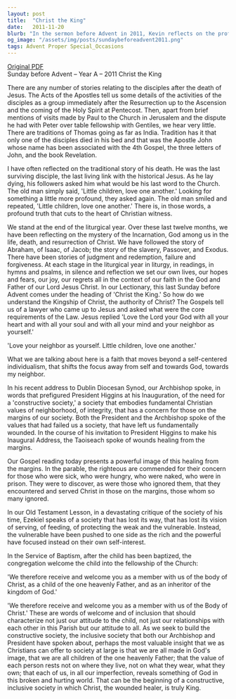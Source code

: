 ```yaml
---
layout: post
title:  "Christ the King"
date:   2011-11-20
blurb: "In the sermon before Advent in 2011, Kevin reflects on the profound truth of Christian witness and the core message of love. He emphasizes the importance of moving beyond self-centered individualism towards a faith that focuses on God and our neighbors. The sermon also discusses the societal values that align with Christian teachings, advocating for an inclusive society that recognizes the divine image in every individual."
og_image: "/assets/img/posts/sundaybeforeadvent2011.png"
tags: Advent Proper Special_Occasions
---
```

[Original PDF](/assets/pdf/sundaybeforeadvent2011.pdf)    
Sunday before Advent – Year A – 2011
Christ the King

There are any number of stories relating to the disciples after the death of Jesus. The Acts of the Apostles tell us some details of the activities of the disciples as a group immediately after the Resurrection up to the Ascension and the coming of the Holy Spirit at Pentecost. Then, apart from brief mentions of visits made by Paul to the Church in Jerusalem and the dispute he had with Peter over table fellowship with Gentiles, we hear very little. There are traditions of Thomas going as far as India. Tradition has it that only one of the disciples died in his bed and that was the Apostle John whose name has been associated with the 4th Gospel, the three letters of John, and the book Revelation.

I have often reflected on the traditional story of his death. He was the last surviving disciple, the last living link with the historical Jesus. As he lay dying, his followers asked him what would be his last word to the Church. The old man simply said, 'Little children, love one another.' Looking for something a little more profound, they asked again. The old man smiled and repeated, 'Little children, love one another.' There is, in those words, a profound truth that cuts to the heart of Christian witness.

We stand at the end of the liturgical year. Over these last twelve months, we have been reflecting on the mystery of the Incarnation, God among us in the life, death, and resurrection of Christ. We have followed the story of Abraham, of Isaac, of Jacob; the story of the slavery, Passover, and Exodus. There have been stories of judgment and redemption, failure and forgiveness. At each stage in the liturgical year in liturgy, in readings, in hymns and psalms, in silence and reflection we set our own lives, our hopes and fears, our joy, our regrets all in the context of our faith in the God and Father of our Lord Jesus Christ. In our Lectionary, this last Sunday before Advent comes under the heading of 'Christ the King.' So how do we understand the Kingship of Christ, the authority of Christ? The Gospels tell us of a lawyer who came up to Jesus and asked what were the core requirements of the Law. Jesus replied 'Love the Lord your God with all your heart and with all your soul and with all your mind and your neighbor as yourself.'

'Love your neighbor as yourself. Little children, love one another.'

What we are talking about here is a faith that moves beyond a self-centered individualism, that shifts the focus away from self and towards God, towards my neighbor.

In his recent address to Dublin Diocesan Synod, our Archbishop spoke, in words that prefigured President Higgins at his Inauguration, of the need for a 'constructive society,' a society that embodies fundamental Christian values of neighborhood, of integrity, that has a concern for those on the margins of our society. Both the President and the Archbishop spoke of the values that had failed us a society, that have left us fundamentally wounded. In the course of his invitation to President Higgins to make his Inaugural Address, the Taoiseach spoke of wounds healing from the margins.

Our Gospel reading today presents a powerful image of this healing from the margins. In the parable, the righteous are commended for their concern for those who were sick, who were hungry, who were naked, who were in prison. They were to discover, as were those who ignored them, that they encountered and served Christ in those on the margins, those whom so many ignored.

In our Old Testament Lesson, in a devastating critique of the society of his time, Ezekiel speaks of a society that has lost its way, that has lost its vision of serving, of feeding, of protecting the weak and the vulnerable. Instead, the vulnerable have been pushed to one side as the rich and the powerful have focused instead on their own self-interest.

In the Service of Baptism, after the child has been baptized, the congregation welcome the child into the fellowship of the Church:

'We therefore receive and welcome you as a member with us of the body of Christ, as a child of the one heavenly Father, and as an inheritor of the kingdom of God.'

'We therefore receive and welcome you as a member with us of the Body of Christ.' These are words of welcome and of inclusion that should characterize not just our attitude to the child, not just our relationships with each other in this Parish but our attitude to all. As we seek to build the constructive society, the inclusive society that both our Archbishop and President have spoken about, perhaps the most valuable insight that we as Christians can offer to society at large is that we are all made in God's image, that we are all children of the one heavenly Father; that the value of each person rests not on where they live, not on what they wear, what they own; that each of us, in all our imperfection, reveals something of God in this broken and hurting world. That can be the beginning of a constructive, inclusive society in which Christ, the wounded healer, is truly King.
